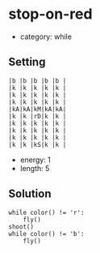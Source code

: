 # stop-on-red
- category: while

## Setting

```
|b |b |b |b |b |
|k |k |k |k |k |
|k |k |k |k |k |
|k |k |k |k |k |
|kA|kA|kM|kA|kA|
|k |k |rD|k |k |
|k |k |k |k |k |
|k |k |k |k |k |
|k |k |k |k |k |
|k |k |kS|k |k |
```
- energy: 1
- length: 5

## Solution

```
while color() != 'r':
    fly()
shoot()
while color() != 'b':
    fly()
```

